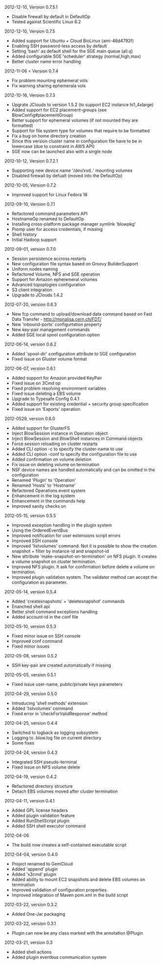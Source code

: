 2012-12-10, Version 0.7.5.1
- Disable firewall by default in DefaultOp
- Tested against Scientific Linux 6.2

2012-12-10, Version 0.7.5
- Added support for Ubuntu + Cloud BioLinux (ami-46d4792f) 
- Enabling SSH password-less access by default
- Setting 'bash' as default shell for the SGE main queue (all.q)
- Added configurable SGE 'scheduler' strategy (normal,high,max)
- Better cluster name error handling

2012-11-06 = Version 0.7.4
- Fix problem mounting ephemeral vols
- Fix warning sharing ephemerala vols

2012-10-16, Version 0.7.3
- Upgrate JClouds to version 1.5.2 (to support EC2 instance hi1_4xlarge)
- Added support for EC2 placement-groups (see BlowConfig#placementGroup)
- Better support for ephemeral volumes (if not mounted they are formatted)
- Support for file system type for volumes that require to be formatted
- Fix a bug on home directory creation
- Since this version cluster name in configuration file have to be in lowercase (due to constraint in AWS API)
- SGE now can be launched also with a single node 

2012-10-12, Version 0.7.2.1
- Supporting new device name '/dev/xvd..' mounting volumes
- Disabled firewall by defualt (moved into the DefaultOp)

2012-10-05, Version 0.7.2
- Improved support for Linux Fedora 16 

2012-09-10, Version 0.7.1
- Refactored command parameters API
- HostnameOp renamed to DefaultOp
- Installing cross-platform package manager symlink 'blowpkg'
- Promp user for access credentials, if missing
- Shell history
- Initial Hadoop support

2012-09-01, version 0.7.0
- Session persistence accross restarts
- New configuration file syntax based on Groovy BuilderSupport
- Uniform nodes naming
- Refactored Volume, NFS and SGE operation
- Support for Amazon epheremeral volumes
- Advanced topoplogies configuration
- S3 client integration
- Upgrade to JClouds 1.4.2

2012-07-20, version 0.6.3
- New fcp command to upload/download data command based on Fast Data Transfer - http://monalisa.cern.ch/FDT/
- New 'inbound-ports' configurtation property
- New key-pair management commands
- Added SGE local spool configuration option

2012-06-14, version 0.6.2
- Added 'spool-dir' configuration attribute to SGE configuration
- Fixed issue on Gluster volume format

2012-06-07, version 0.6.1
- Added support for Amazon provided KeyPair
- Fixed issue on 3Cmd op
- Fixed problem resolving environment variables
- Fixed issue deleting a EBS volume
- Upgrade to Typesafe Config 0.4.1
- Added support for existing credential + security group specification
- Fixed issue on 'Exports' operation

2012-0529, version 0.6.0
- Added support for GlusterFS
- Inject BlowSession instance in Operation object
- Inject BlowSession and BlowShell instances in Command objects
- Force session reloading on cluster restarts
- Added CLI option -c to specify the cluster-name to use
- Added CLI option -conf to specify the configuration file to use
- Added confirmation on volume deletion
- Fix issue on deleting volume on termination
- NSF device names are handled automatically and can be omitted in the configuration
- Renamed 'Plugin' to 'Operation'
- Renamed 'Hosts' to 'Hostname'
- Refactored Operations event system
- Enhancement in the log system
- Enhancement in the commands help
- Improved sanity checks on

2012-05-15, version 0.5.5
- Improved exception handling in the plugin system
- Using the OrderedEventBus
- Improved notification for user extensions script errors
- Improved SSH console
- Improved 'listvolumes' command. Not it is possible to show the creation snapshot + filter by instance-id and snapshot-id
- New attribute 'make-snapshot-on-termination' on NFS plugin. It creates a volume snapshot on cluster termination.
- Improved NFS plugin. It ask for confirmation before delete a volume on termination.
- Improved plugin validation system. The validator method can accept the configuration as parameter.

2012-05-14, version 0.5.4
- Added 'createsnapshots' + 'deletesnapshot' commands
- Enanched shell api 
- Better shell command exceptions handling
- Added account-id in the conf file

2012-05-10, version 0.5.3
- Fixed minor issue on SSH console
- Improved conf command
- Fixed minor issues

2012-05-08, version 0.5.2
- SSH key-pair are created automatically if missing 

2012-05-05, version 0.5.1
- Fixed issue user-name, public/private keys parameters 

2012-04-29, version 0.5.0
- Introducing 'shell methods' extension
- Added 'listvolumes' command
- Fixed error in 'checkForValidResponse' method

2012-04-25, version 0.4.4
- Switched to logback as logging subsystem
- Logging to .blow.log file on current directory
- Some fixes

2012-04-24, version 0.4.3
- Integrated SSH pseudo-terminal
- Fixed issue on NFS volume delete

2012-04-19, version 0.4.2
- Refactored directory structure
- Detach EBS volumes moved after cluster termination

2012-04-11, version 0.4.1
- Added GPL license headers
- Added plugin validation feature
- Added RunShellScript plugin
- Added SSH shell executor command

2012-04-06
- The build now creates a self-contained executable script

2012-04-04, version 0.4.0
- Project renamed to GemCloud
- Added 'append' plugin
- Added 's3cmd' plugin
- Added ability to mount EC2 snapshots and delete EBS volumes on termination
- Improved validation of configuration properties
- Improved integration of Maven pom.xml in the build script

2012-03-22, version 0.3.2
- Added One-Jar packaging 

2012-03-22, version 0.3.1
- Plugin can now be any class marked with the annotation @Plugin

2012-03-21, version 0.3
- Added shell actions
- Added plugin eventbus communication system



